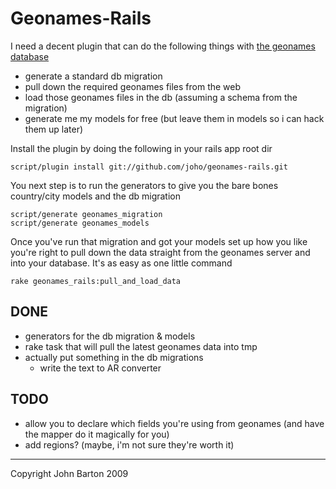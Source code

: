 Geonames-Rails
===

I need a decent plugin that can do the following things with [the geonames database](http://www.geonames.org/)

  * generate a standard db migration
  * pull down the required geonames files from the web
  * load those geonames files in the db (assuming a schema from the migration)
  * generate me my models for free (but leave them in models so i can hack them up later)

Install the plugin by doing the following in your rails app root dir

	script/plugin install git://github.com/joho/geonames-rails.git

You next step is to run the generators to give you the bare bones country/city models and the db migration

	script/generate geonames_migration
	script/generate geonames_models

Once you've run that migration and got your models set up how you like you're right to pull down the data straight from the geonames server and into your database. It's as easy as one little command

	rake geonames_rails:pull_and_load_data

DONE
---

  * generators for the db migration & models
  * rake task that will pull the latest geonames data into tmp
  * actually put something in the db migrations
	* write the text to AR converter

TODO
---

  * allow you to declare which fields you're using from geonames (and have the mapper do it magically for you)
  * add regions? (maybe, i'm not sure they're worth it)

---

Copyright John Barton 2009